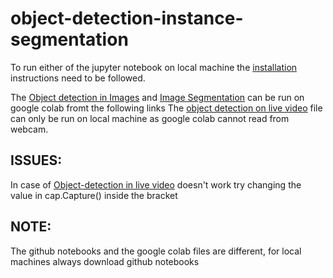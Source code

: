 # object-detection-instance-segmentation

To run either of the jupyter notebook on local machine the [installation](https://github.com/tensorflow/models/blob/master/research/object_detection/g3doc/installation.md) instructions need to be followed.

The [Object detection in Images](https://colab.research.google.com/drive/1tULD2dXLhrC3UNs3ZAX181y6Y4MRCMnu?usp=sharing) and [Image Segmentation]() can be run on google colab fromt the following links
The [object detection on live video](https://github.com/datasciencemachine/object-detection-instance-segmentation/blob/trials/object_detection/Object-detection%20in%20live%20video.ipynb) file can only be run on local machine as google colab cannot read from webcam.

## ISSUES:
In case of [Object-detection in live video](https://github.com/datasciencemachine/object-detection-instance-segmentation/blob/trials/object_detection/Object-detection%20in%20live%20video.ipynb) doesn't work try changing the value in cap.Capture() inside the bracket

## NOTE:
The github notebooks and the google colab files are different, for local machines always download github notebooks
